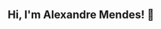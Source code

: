 ## Hi, I'm Alexandre Mendes! 👋

<!--
**RicardoMendess/RicardoMendess** is a ✨ _special_ ✨ repository because its `README.md` (this file) appears on your GitHub profile.

Here are some ideas to get you started:

- 🔭 Hi, I've been a software developer since 2021 and have been building solutions with Javascript and Typescript.

I currently work as a senior front-end software engineer at Accenture, as an Angular specialist, working in a banking sector that impacts millions of users.

In the projects I worked on, I always aimed to ensure accessibility, efficiency and security, improving performance, optimizing applications and allowing the user to have the best final experience.

In my free time, I have the pleasure of helping out in the community, helping other developers who are starting out.

If you have any questions or want to exchange an idea, feel free, I will be happy to help!

- 🌱 Actually, i'm learning about Angular architectury, and React ecossystem, and a Java ecossystem.
- 👯 I'm collaborate with Software para Servir community, how front-end mentor, trying pass knowledge for others developers in initial carrier.
- 📫 How to reach me: https://www.linkedin.com/in/alexandre-mendes-93b314206/
- 😄 Pronouns: He/Him
-->
